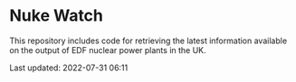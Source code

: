 # Nuke Watch

This repository includes code for retrieving the latest information available on the output of EDF nuclear power plants in the UK.

Last updated: 2022-07-31 06:11